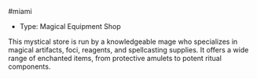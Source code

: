 #miami
- Type: Magical Equipment Shop

This mystical store is run by a knowledgeable mage who specializes in magical artifacts, foci, reagents, and spellcasting supplies. It offers a wide range of enchanted items, from protective amulets to potent ritual components.